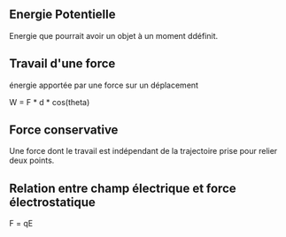 ## Energie Potentielle

Energie que pourrait avoir un objet à un moment ddéfinit.

## Travail d'une force

énergie apportée par une force sur un déplacement

W = F * d * cos(theta)



## Force conservative

Une force dont le travail est indépendant de la trajectoire prise pour relier deux points.

## Relation entre champ électrique et force électrostatique

F = qE